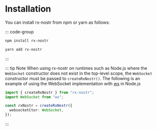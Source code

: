 # Installation

You can install rx-nostr from npm or yarn as follows:

::: code-group

```sh [npm]
npm install rx-nostr
```

```sh [yarn]
yarn add rx-nostr
```

:::

::: tip Note
When using rx-nostr on runtimes such as Node.js where the `WebSocket` constructor does not exist in the top-level scope, the `WebSocket` constructor must be passed to `createRxNostr()`. The following is an example of using the WebSocket implementation with [ws](https://github.com/websockets/ws) in Node.js

```ts
import { createRxNostr } from "rx-nostr";
import WebSocket from "ws";

const rxNostr = createRxNostr({
  websocketCtor: WebSocket,
});
```

:::
